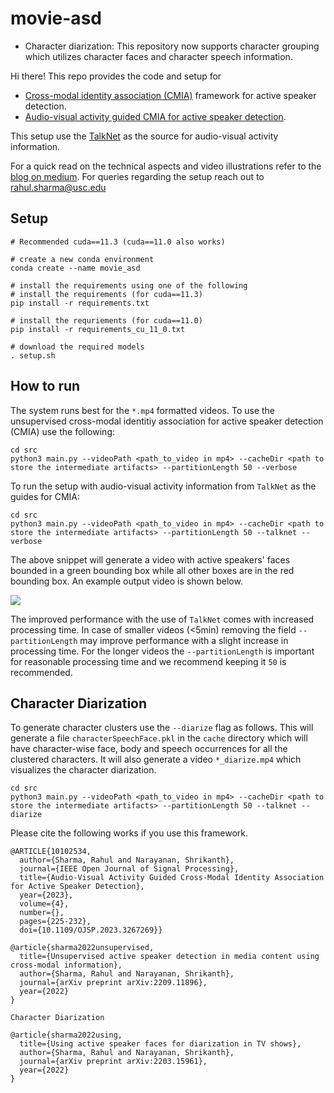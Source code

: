# movie-asd

+ Character diarization: This repository now supports character grouping which utilizes character faces and character speech information. 

Hi there! This repo provides the code and setup for 
* [Cross-modal identity association (CMIA)](https://arxiv.org/abs/2209.11896) framework for active speaker detection. 
* [Audio-visual activity guided CMIA for active speaker detection](https://ieeexplore.ieee.org/abstract/document/10102534).

This setup use the [TalkNet](https://github.com/TaoRuijie/TalkNet-ASD) as the source for audio-visual activity information. 

For a quick read on the technical aspects and video illustrations refer to the [blog on medium](https://medium.com/@rahulsharma-sail/unveiling-the-future-of-media-analysis-revolutionizing-active-speaker-detection-in-the-digital-age-a63316ebae42?sk=d4fd94a03593ad2613f2591fb6106c0a). For queries regarding the setup reach out to [rahul.sharma@usc.edu](mailto:rahul.sharma@usc.edu)

## Setup
```
# Recommended cuda==11.3 (cuda==11.0 also works)

# create a new conda environment
conda create --name movie_asd

# install the requirements using one of the following
# install the requirements (for cuda==11.3)
pip install -r requirements.txt

# install the requriements (for cuda==11.0)
pip install -r requirements_cu_11_0.txt

# download the required models
. setup.sh
```
## How to run
The system runs best for the `*.mp4` formatted videos. 
To use the unsupervised cross-modal identitiy association for active speaker detection (CMIA) use the following:
```
cd src
python3 main.py --videoPath <path_to_video in mp4> --cacheDir <path to store the intermediate artifacts> --partitionLength 50 --verbose
```
To run the setup with audio-visual activity information from `TalkNet` as the guides for CMIA:
```
cd src
python3 main.py --videoPath <path_to_video in mp4> --cacheDir <path to store the intermediate artifacts> --partitionLength 50 --talknet --verbose
```
The above snippet will generate a video with active speakers' faces bounded in a green bounding box while all other boxes are in the red bounding box. An example output video is shown below.


![](https://github.com/rash1993/movie-asd/blob/wacv/gif_v0.gif)

The improved performance with the use of `TalkNet` comes with increased processing time. In case of smaller videos (<5min) removing the field `--partitionLength` may improve performance with a slight increase in processing time. For the longer videos the `--partitionLength` is important for reasonable processing time and we recommend keeping it `50` is recommended.

## Character Diarization

To generate character clusters use the `--diarize` flag as follows. This will generate a file `characterSpeechFace.pkl` in the `cache` directory which will have character-wise face, body and speech occurrences for all the clustered characters. It will also generate a video `*_diarize.mp4` which visualizes the character diarization.
```
cd src
python3 main.py --videoPath <path_to_video in mp4> --cacheDir <path to store the intermediate artifacts> --partitionLength 50 --talknet --diarize
```


Please cite the following works if you use this framework.
```
@ARTICLE{10102534,
  author={Sharma, Rahul and Narayanan, Shrikanth},
  journal={IEEE Open Journal of Signal Processing}, 
  title={Audio-Visual Activity Guided Cross-Modal Identity Association for Active Speaker Detection}, 
  year={2023},
  volume={4},
  number={},
  pages={225-232},
  doi={10.1109/OJSP.2023.3267269}}
```
```
@article{sharma2022unsupervised,
  title={Unsupervised active speaker detection in media content using cross-modal information},
  author={Sharma, Rahul and Narayanan, Shrikanth},
  journal={arXiv preprint arXiv:2209.11896},
  year={2022}
}

Character Diarization

@article{sharma2022using,
  title={Using active speaker faces for diarization in TV shows},
  author={Sharma, Rahul and Narayanan, Shrikanth},
  journal={arXiv preprint arXiv:2203.15961},
  year={2022}
}
```
